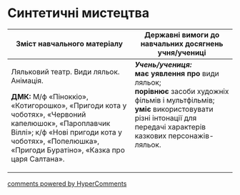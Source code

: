 <div id="hypercomments_widget" class="js-hypercomments-widget invisible"></div>

Синтетичні мистецтва
=============================================

<table>
  <tr>
    <td width="55%" align="center"><b>Зміст навчального матеріалу</b></td>
    <td width="45%" align="center"><b>Державні вимоги до навчальних досягнень учня/учениці</b></td>
  </tr>
<tbody>
  <tr>
    <td width="55%" style="vertical-align:top !important;">
<p>Ляльковий театр. Види ляльок. Анімація.</p>
<p><b>ДМК:</b> М/ф «Піноккіо», «Котигорошко», «Пригоди кота у чоботях», «Червоний капелюшок», «Пароплавчик Віллі»; к/ф «Нові пригоди кота у чоботях», «Попелюшка», «Пригоди Буратіно», «Казка про царя Салтана».</p> 
	</td>
<td width="45%" style="vertical-align:top !important;"><b><i>Учень/учениця:</i></b><br>
<b>має уявлення про</b> види ляльок;<br>
<b>порівнює</b> засоби художніх фільмів і мультфільмів;<br>
<b>уміє</b> використовувати різні інтонації для передачі характерів казкових персонажів-ляльок.<br>
</td>
	</tr>
</tbody>
</table>

<div class="js-hypercomments-container">
<a href="http://hypercomments.com" class="hc-link" title="comments widget">comments powered by HyperComments</a>
</div>